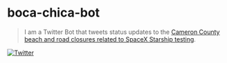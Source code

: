 # boca-chica-bot

>I am a Twitter Bot that tweets status updates to the [Cameron County beach and road
closures related to SpaceX Starship testing][cameron-county-spacex].

[![Twitter](https://img.shields.io/twitter/follow/bocachicabot?style=social)][@bocachicabot]

[@BocaChicaBot]:https://twitter.com/bocachicabot
[cameron-county-spacex]:https://www.cameroncounty.us/spacex/
